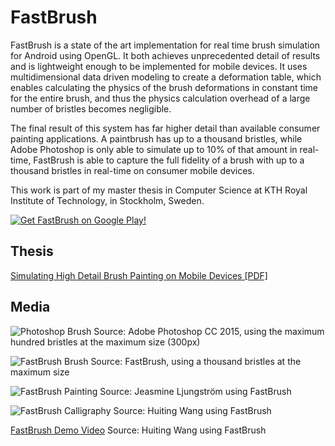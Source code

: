 # FastBrush

FastBrush is a state of the art implementation for real time brush simulation for Android using OpenGL. It both achieves unprecedented detail of results and is lightweight enough to be implemented for mobile devices. It uses multidimensional data driven modeling to create a deformation table, which enables calculating the physics of the brush deformations in constant time for the entire brush, and thus the physics calculation overhead of a large number of bristles becomes negligible.

The final result of this system has far higher detail than available consumer painting applications. A paintbrush has up to a thousand bristles, while Adobe Photoshop is only able to simulate up to 10% of that amount in real-time, FastBrush is able to capture the full fidelity of a brush with up to a thousand bristles in real-time on consumer mobile devices.

This work is part of my master thesis in Computer Science at KTH Royal Institute of Technology, in Stockholm, Sweden.

[![Get FastBrush on Google Play!](http://adrianblan.co/images/google-play-badge.png)](https://play.google.com/store/apps/details?id=co.adrianblan.fastbrush)


## Thesis
[Simulating High Detail Brush Painting on Mobile Devices [PDF]](http://adrianblan.co/files/Simulating_High_Detail_Brush_Painting_on_Mobile_Devices.pdf)


## Media
![Photoshop Brush](http://i.imgur.com/vI5QqZZ.png)
Source: Adobe Photoshop CC 2015, using the maximum hundred bristles at the maximum size (300px)

![FastBrush Brush](http://i.imgur.com/VXJGO1Q.png)
Source: FastBrush, using a thousand bristles at the maximum size

![FastBrush Painting](http://i.imgur.com/1tkdxAY.png)
Source: Jeasmine Ljungström using FastBrush

![FastBrush Calligraphy](http://i.imgur.com/eB4sM7v.jpg)
Source: Huiting Wang using FastBrush

[FastBrush Demo Video](https://www.youtube.com/watch?v=gaym9G8vCZE)
Source: Huiting Wang using FastBrush
